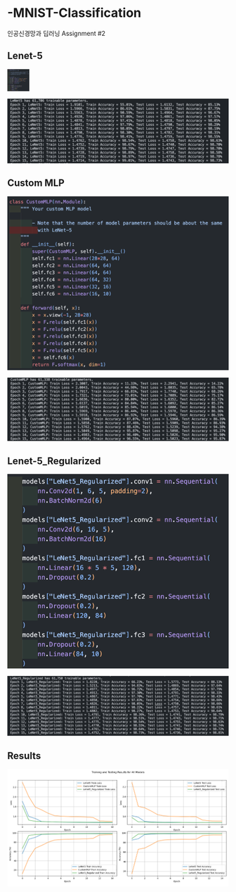 # -MNIST-Classification
인공신경망과 딥러닝 Assignment #2

## Lenet-5 
<img src="./images/lenet5.png" width="50" height="50"/>

![Lenet-5](./images/lenet5_result.png)

## Custom MLP

![Lenet-5](./images/custom_mlp.png)

![Lenet-5](./images/custom_mlp_result.png)

## Lenet-5_Regularized

![Lenet-5](./images/lenet5_regularized.png)

![Lenet-5](./images/lenet5_regularized_result.png)

## Results

![Lenet-5](./images/full_result.png)

